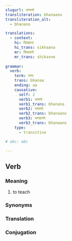 ```yaml
---
slugurl: भणाणो
transliteration: bhanaano
transliteration_alt:
  - bhanano

translations:
  - context:
    hi: सिखाना
    hi_trans: sikhaana
    mr: शिकवणे
    mr_trans: shikavne
    
grammar:
  verb:
    term: भणा
    trans: bhanaa
    ending: aa
    causative:
      self: 2
      verb1: भणणो
      verb1_trans: bhanano
      verb2: भणाणो
      verb2_trans: bhanaano
      verb3: भणवाणो
      verb3_trans: bhanwano
    type:
      - transitive

# abc: abc   

---
```


## Verb

### Meaning

<word-meanings>

1. to teach

</word-meanings>


### Synonyms

<word-synonyms :syns="['हिकाणो']" ></word-synonyms>

### Translation

<translation :translation="translations" ></translation>

### Conjugation

<verb-conj :grammar="grammar" ></verb-conj>
